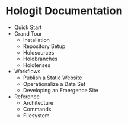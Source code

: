 # Hologit Documentation

- Quick Start
- Grand Tour
  - Installation
  - Repository Setup
  - Holosources
  - Holobranches
  - Hololenses
- Workflows
  - Publish a Static Website
  - Operationalize a Data Set
  - Developing an Emergence Site
- Reference
  - Architecture
  - Commands
  - Filesystem

